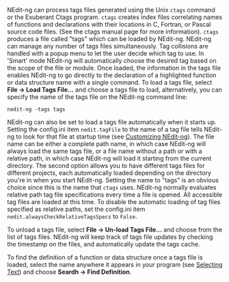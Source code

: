 
NEdit-ng can process tags files generated using the Unix `ctags` command
or the Exuberant Ctags program. `ctags` creates index files correlating
names of functions and declarations with their locations in C, Fortran,
or Pascal source code files. (See the ctags manual page for more
information). `ctags` produces a file called "tags" which can be loaded by
NEdit-ng. NEdit-ng can manage any number of tags files simultaneously.
Tag collisions are handled with a popup menu to let the user decide
which tag to use. In 'Smart' mode NEdit-ng will automatically choose the
desired tag based on the scope of the file or module. Once loaded, the
information in the tags file enables NEdit-ng to go directly to the
declaration of a highlighted function or data structure name with a
single command. To load a tags file, select **File &rarr; Load Tags File...** 
and choose a tags file to load, alternatively, you can specify the name of the
tags file on the NEdit-ng command line:

    nedit-ng -tags tags

NEdit-ng can also be set to load a tags file automatically when it
starts up. Setting the config.ini item `nedit.tagFile` to the name of a
tag file tells NEdit-ng to look for that file at startup time (see
[Customizing NEdit-ng](28.md)). The file name can be either a complete
path name, in which case NEdit-ng will always load the same tags file,
or a file name without a path or with a relative path, in which case
NEdit-ng will load it starting from the current directory. The second
option allows you to have different tags files for different projects,
each automatically loaded depending on the directory you're in when you
start NEdit-ng. Setting the name to "tags" is an obvious choice since
this is the name that `ctags` uses. NEdit-ng normally evaluates relative
path tag file specifications every time a file is opened. All accessible
tag files are loaded at this time. To disable the automatic loading of
tag files specified as relative paths, set the config.ini item
`nedit.alwaysCheckRelativeTagsSpecs` to `False`.

To unload a tags file, select **File &rarr; Un-load Tags File...** and
choose from the list of tags files. NEdit-ng will keep track of tags
file updates by checking the timestamp on the files, and automatically
update the tags cache.

To find the definition of a function or data structure once a tags file
is loaded, select the name anywhere it appears in your program (see
[Selecting Text](02.md)) and choose **Seardh &rarr; Find Definition**.

